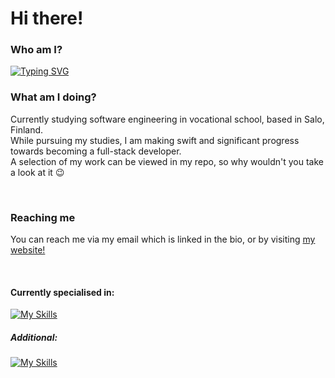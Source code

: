 ### 
<h1>Hi there!</h1>

### Who am I?
[![Typing SVG](https://readme-typing-svg.herokuapp.com?font=Montserrat&weight=600&size=32&duration=2500&pause=5000&color=FFE111&random=false&width=435&height=80&lines=JONATAN+OWIZYC;FULLSTACK+DEV)](https://github.com/xMal0c)


### What am I doing?
<p>Currently studying software engineering in vocational school, based in Salo, Finland. <br>
While pursuing my studies, I am making swift and significant progress towards becoming a full-stack developer. <br>
A selection of my work can be viewed in my repo, so why wouldn't you take a look at it 😉</p>

<br>

### Reaching me
<p>You can reach me via my email which is linked in the bio, or by visiting <a href="https://codewize.fi" target="_blank">my website!</a></p>

<br>

#### Currently specialised in:

[![My Skills](https://skillicons.dev/icons?i=js,html,css,react,vite,nextjs,appwrite,firebase,mysql,nodejs,tailwind,bootstrap,npm,php)](https://google.com)


##### Additional:
[![My Skills](https://skillicons.dev/icons?i=xd,figma)](https://google.com)

